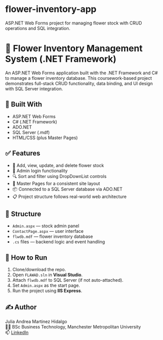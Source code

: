 # flower-inventory-app
ASP.NET Web Forms project for managing flower stock with CRUD operations and SQL integration.
# 🌸 Flower Inventory Management System (.NET Framework)

An ASP.NET Web Forms application built with the .NET Framework and C# to manage a flower inventory database. This coursework-based project demonstrates full-stack CRUD functionality, data binding, and UI design with SQL Server integration.

## 🔧 Built With
- ASP.NET Web Forms
- C# (.NET Framework)
- ADO.NET
- SQL Server (.mdf)
- HTML/CSS (plus Master Pages)

## ✅ Features
- 🌼 Add, view, update, and delete flower stock
- 🔐 Admin login functionality
- 🔍 Sort and filter using DropDownList controls
- 🧩 Master Pages for a consistent site layout
- 📦 Connected to a SQL Server database via ADO.NET
- 📋 Project structure follows real-world web architecture

## 📁 Structure
- `Admin.aspx` — stock admin panel
- `ContactPage.aspx` — user interface
- `flwdb.mdf` — flower inventory database
- `.cs` files — backend logic and event handling

## 🚀 How to Run
1. Clone/download the repo.
2. Open `FLAWAD.sln` in **Visual Studio**.
3. Attach `flwdb.mdf` to SQL Server (if not auto-attached).
4. Set `Admin.aspx` as the start page.
5. Run the project using **IIS Express**.

## ✍️ Author
Julia Andrea Martinez Hidalgo  
👩‍🎓 BSc Business Technology, Manchester Metropolitan University  
📫 [LinkedIn](https://www.linkedin.com/in/julia-andrea-martinez-hidalgo-00baaa2b4)
